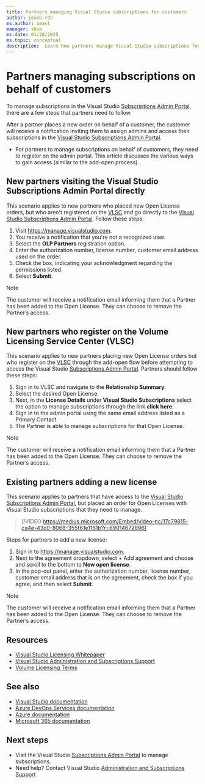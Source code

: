```yaml
---
title: Partners managing Visual Studio subscriptions for customers
author: joseb-rdc
ms.author: amast
manager: shve
ms.date: 01/28/2025
ms.topic: conceptual
description:  Learn how partners manage Visual Studio subscriptions for their customers.
---
```


# Partners managing subscriptions on behalf of customers

To manage subscriptions in the Visual Studio [Subscriptions Admin Portal](https://manage.visualstudio.com), there are a few steps that partners need to follow. 

After a partner places a new order on behalf of a customer, the customer will receive a notification inviting them to assign admins and access their subscriptions in the [Visual Studio Subscriptions Admin Portal](https://manage.visualstudio.com).
+ For partners to manage subscriptions on behalf of customers, they need to register on the admin portal. This article discusses the various ways to gain access  (similar to the add-open process).

## New partners visiting the Visual Studio Subscriptions Admin Portal directly

This scenario applies to new partners who placed new Open License orders, but who aren't registered on the [VLSC](https://www.microsoft.com/Licensing/servicecenter/default.aspx) and go directly to the [Visual Studio Subscriptions Admin Portal](https://manage.visualstudio.com). Follow these steps:
1. Visit <https://manage.visualstudio.com>.
1. You receive a notification that you're not a recognized user.
1. Select the **OLP Partners** registration option.
1. Enter the authorization number, license number, customer email address used on the order. 
1. Check the box, indicating your acknowledgment regarding the permissions listed.
1. Select **Submit**.

> [!NOTE]
> The customer will receive a notification email informing them that a Partner has been added to the Open License. They can choose to remove the Partner’s access.

## New partners who register on the Volume Licensing Service Center (VLSC)

This scenario applies to new partners placing new Open License orders but who register on the [VLSC](https://www.microsoft.com/Licensing/servicecenter/default.aspx) through the add-open flow before attempting to access the Visual Studio [Subscriptions Admin Portal](https://manage.visualstudio.com). Partners should follow these steps:
1. Sign in to VLSC and navigate to the **Relationship Summary**.
1. Select the desired Open License.
1. Next, in the **License Details** under **Visual Studio Subscriptions** select the option to manage subscriptions through the link **click here**.
1. Sign in to the admin portal using the same email address listed as a Primary Contact.
1. The Partner is able to manage subscriptions for that Open License.

> [!NOTE]
> The customer will receive a notification email informing them that a Partner has been added to the Open License. They can choose to remove the Partner’s access.

## Existing partners adding a new license

This scenario applies to partners that have access to the [Visual Studio Subscriptions Admin Portal](https://manage.visualstudio.com), but placed an order for Open Licenses with Visual Studio subscriptions that they need to manage. 

> [!VIDEO https://medius.microsoft.com/Embed/video-nc/17c79815-ca4e-43c0-8068-355f61e1161b?r=69014672896]

Steps for partners to add a new license:
1. Sign in to <https://manage.visualstudio.com>.
1. Next to the agreement dropdown, select + Add agreement and choose and scroll to the bottom to **New open license**.
1. In the pop-out panel, enter the authorization number, license number, customer email address that is on the agreement, check the box if you agree, and then select **Submit**.

> [!NOTE]
> The customer will receive a notification email informing them that a Partner has been added to the Open License. They can choose to remove the Partner’s access.

## Resources

+ [Visual Studio Licensing Whitepaper](https://aka.ms/vslicensing)
+ [Visual Studio Administration and Subscriptions Support](https://aka.ms/vsadminhelp)
+ [Volume Licensing Terms](https://www.microsoft.com/licensing/docs/view/Product-Terms)

## See also

+ [Visual Studio documentation](/visualstudio/)
+ [Azure DevOps Services documentation](/azure/devops/)
+ [Azure documentation](/azure/)
+ [Microsoft 365 documentation](/microsoft-365/)

## Next steps

+ Visit the Visual Studio [Subscriptions Admin Portal](https://manage.visualstudio.com) to manage subscriptions.
+ Need help? Contact Visual Studio [Administration and Subscriptions Support](https://visualstudio.microsoft.com/support/support-overview-vs)
